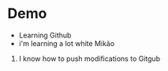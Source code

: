 # Demo

- Learning Github
- i'm learning a lot white Mikão

1. I know how to push modifications to Gitgub
